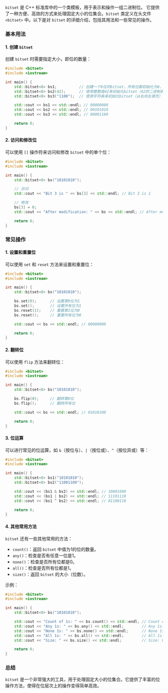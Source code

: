 `bitset` 是 C++ 标准库中的一个类模板，用于表示和操作一组二进制位。
它提供了一种方便、高效的方式来处理固定大小的位集合。`bitset` 类定义在头文件 `<bitset>` 中。以下是对 `bitset` 的详细介绍，包括其用法和一些常见的操作。

### 基本用法

#### 1. 创建 `bitset`
创建 `bitset` 时需要指定大小，即位的数量：
```cpp
#include <bitset>
#include <iostream>

int main() {
    std::bitset<8> bs1;          // 创建一个8位的bitset，所有位都初始化为0，模板中填几就是创建几位的位图
    std::bitset<8> bs2(42);      // 使用整数值42来初始化bitset（42的二进制表示为 00101010）
    std::bitset<8> bs3("1100");  // 使用字符串来初始化bitset（从右向左填充）

    std::cout << bs1 << std::endl; // 00000000
    std::cout << bs2 << std::endl; // 00101010
    std::cout << bs3 << std::endl; // 00001100

    return 0;
}
```

#### 2. 访问和修改位
可以使用 `[]` 操作符来访问和修改 `bitset` 中的单个位：
```cpp
#include <bitset>
#include <iostream>

int main() {
    std::bitset<8> bs("10101010");

    // 访问
    std::cout << "Bit 3 is " << bs[3] << std::endl; // Bit 3 is 1

    // 修改
    bs[3] = 0;
    std::cout << "After modification: " << bs << std::endl; // After modification: 10100010

    return 0;
}
```

### 常见操作

#### 1. 设置和重置位
可以使用 `set` 和 `reset` 方法来设置和重置位：
```cpp
#include <bitset>
#include <iostream>

int main() {
    std::bitset<8> bs("10101010");

    bs.set(0);      // 设置第0位为1
    bs.set();       // 设置所有位为1
    bs.reset(1);    // 重置第1位为0
    bs.reset();     // 重置所有位为0

    std::cout << bs << std::endl; // 00000000

    return 0;
}
```

#### 2. 翻转位
可以使用 `flip` 方法来翻转位：
```cpp
#include <bitset>
#include <iostream>

int main() {
    std::bitset<8> bs("10101010");

    bs.flip(0);     // 翻转第0位
    bs.flip();      // 翻转所有位

    std::cout << bs << std::endl; // 01010100

    return 0;
}
```

#### 3. 位运算
可以进行常见的位运算，如 `&`（按位与）、`|`（按位或）、`^`（按位异或）等：
```cpp
#include <bitset>
#include <iostream>

int main() {
    std::bitset<8> bs1("10101010");
    std::bitset<8> bs2("11001100");

    std::cout << (bs1 & bs2) << std::endl; // 10001000
    std::cout << (bs1 | bs2) << std::endl; // 11101110
    std::cout << (bs1 ^ bs2) << std::endl; // 01100110

    return 0;
}
```

#### 4. 其他常用方法
`bitset` 还有一些其他常用的方法：
- `count()`：返回 `bitset` 中值为1的位的数量。
- `any()`：检查是否有任意一位是1。
- `none()`：检查是否所有位都是0。
- `all()`：检查是否所有位都是1。
- `size()`：返回 `bitset` 的大小（位数）。

示例：
```cpp
#include <bitset>
#include <iostream>

int main() {
    std::bitset<8> bs("10101010");

    std::cout << "Count of 1s: " << bs.count() << std::endl; // Count of 1s: 4
    std::cout << "Any 1s: " << bs.any() << std::endl;        // Any 1s: 1 (true)
    std::cout << "None 1s: " << bs.none() << std::endl;      // None 1s: 0 (false)
    std::cout << "All 1s: " << bs.all() << std::endl;        // All 1s: 0 (false)
    std::cout << "Size: " << bs.size() << std::endl;         // Size: 8

    return 0;
}
```

### 总结

`bitset` 是一个非常强大的工具，用于处理固定大小的位集合。它提供了丰富的位操作方法，使得在位层次上的操作变得简单高效。